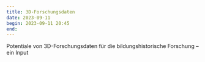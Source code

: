 ```yaml
---
title: 3D-Forschungsdaten
date: 2023-09-11
begin: 2023-09-11 20:45
end:
---
```


Potentiale von 3D-Forschungsdaten für die bildungshistorische Forschung – ein Input